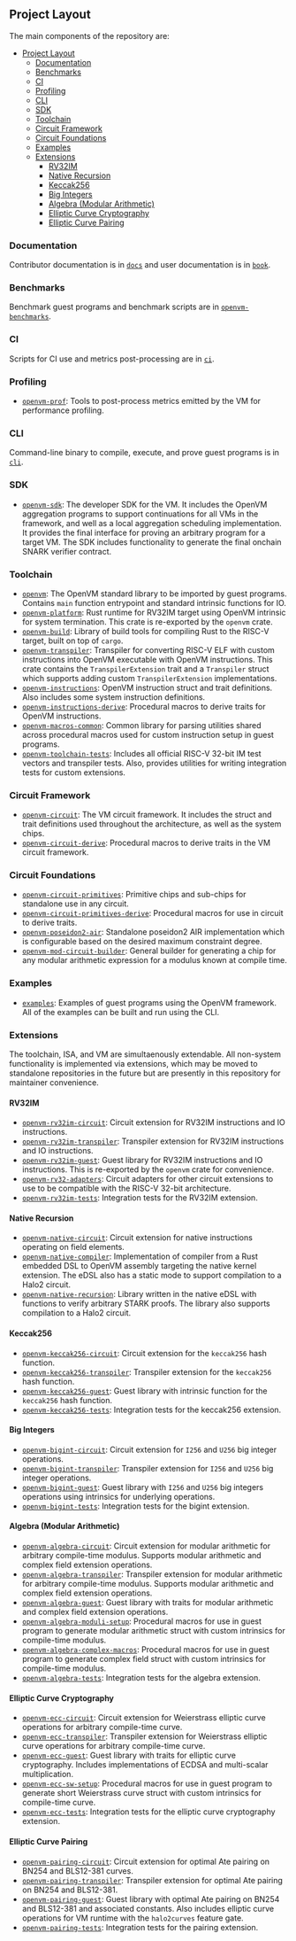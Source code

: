 ## Project Layout

The main components of the repository are:

- [Project Layout](#project-layout)
  - [Documentation](#documentation)
  - [Benchmarks](#benchmarks)
  - [CI](#ci)
  - [Profiling](#profiling)
  - [CLI](#cli)
  - [SDK](#sdk)
  - [Toolchain](#toolchain)
  - [Circuit Framework](#circuit-framework)
  - [Circuit Foundations](#circuit-foundations)
  - [Examples](#examples)
  - [Extensions](#extensions)
    - [RV32IM](#rv32im)
    - [Native Recursion](#native-recursion)
    - [Keccak256](#keccak256)
    - [Big Integers](#big-integers)
    - [Algebra (Modular Arithmetic)](#algebra-modular-arithmetic)
    - [Elliptic Curve Cryptography](#elliptic-curve-cryptography)
    - [Elliptic Curve Pairing](#elliptic-curve-pairing)

### Documentation

Contributor documentation is in [`docs`](../../docs) and user documentation is in [`book`](../../book).

### Benchmarks

Benchmark guest programs and benchmark scripts are in [`openvm-benchmarks`](../../benchmarks).

### CI

Scripts for CI use and metrics post-processing are in [`ci`](../../ci).

### Profiling

- [`openvm-prof`](../../crates/prof): Tools to post-process metrics emitted by the VM for performance profiling.

### CLI

Command-line binary to compile, execute, and prove guest programs is in [`cli`](../../crates/cli).

### SDK

- [`openvm-sdk`](../../crates/sdk): The developer SDK for the VM. It includes the OpenVM aggregation programs to support continuations for all VMs in the framework, and well as a local aggregation scheduling implementation. It provides the final interface for proving an arbitrary program for a target VM. The SDK includes functionality to generate the final onchain SNARK verifier contract.

### Toolchain

- [`openvm`](../../crates/toolchain/openvm): The OpenVM standard library to be imported by guest programs. Contains `main` function entrypoint and standard intrinsic functions for IO.
- [`openvm-platform`](../../crates/toolchain/platform): Rust runtime for RV32IM target using OpenVM intrinsic for system termination. This crate is re-exported by the `openvm` crate.
- [`openvm-build`](../../crates/toolchain/build): Library of build tools for compiling Rust to the RISC-V target, built on top of `cargo`.
- [`openvm-transpiler`](../../crates/toolchain/transpiler): Transpiler for converting RISC-V ELF with custom instructions into OpenVM executable with OpenVM instructions. This crate contains the `TranspilerExtension` trait and a `Transpiler` struct which supports adding custom `TranspilerExtension` implementations.
- [`openvm-instructions`](../../crates/toolchain/instructions): OpenVM instruction struct and trait definitions. Also includes some system instruction definitions.
- [`openvm-instructions-derive`](../../crates/toolchain/instructions/derive): Procedural macros to derive traits for OpenVM instructions.
- [`openvm-macros-common`](../../crates/toolchain/macros): Common library for parsing utilities shared across procedural macros used for custom instruction setup in guest programs.
- [`openvm-toolchain-tests`](../../crates/toolchain/tests): Includes all official RISC-V 32-bit IM test vectors and transpiler tests. Also, provides utilities for writing integration tests for custom extensions.

### Circuit Framework

- [`openvm-circuit`](../../crates/vm): The VM circuit framework. It includes the struct and trait definitions used throughout the architecture, as well as the system chips.
- [`openvm-circuit-derive`](../../crates/vm/derive): Procedural macros to derive traits in the VM circuit framework.

### Circuit Foundations

- [`openvm-circuit-primitives`](../../crates/circuits/primitives): Primitive chips and sub-chips for standalone use in any circuit.
- [`openvm-circuit-primitives-derive`](../../crates/circuits/primitives/derive): Procedural macros for use in circuit to derive traits.
- [`openvm-poseidon2-air`](../../crates/circuits/poseidon2-air): Standalone poseidon2 AIR implementation which is configurable based on the desired maximum constraint degree.
- [`openvm-mod-circuit-builder`](../../crates/circuits/mod-builder): General builder for generating a chip for any modular arithmetic expression for a modulus known at compile time.

### Examples

- [`examples`](../../examples): Examples of guest programs using the OpenVM framework. All of the examples can be built and run using the CLI.

### Extensions

The toolchain, ISA, and VM are simultaenously extendable. All non-system functionality is implemented via extensions, which may be moved to standalone repositories in the future but are presently in this repository for maintainer convenience.

#### RV32IM

- [`openvm-rv32im-circuit`](../../extensions/rv32im/circuit): Circuit extension for RV32IM instructions and IO instructions.
- [`openvm-rv32im-transpiler`](../../extensions/rv32im/transpiler): Transpiler extension for RV32IM instructions and IO instructions.
- [`openvm-rv32im-guest`](../../extensions/rv32im/guest): Guest library for RV32IM instructions and IO instructions. This is re-exported by the `openvm` crate for convenience.
- [`openvm-rv32-adapters`](../../extensions/rv32-adapters): Circuit adapters for other circuit extensions to use to be compatible with the RISC-V 32-bit architecture.
- [`openvm-rv32im-tests`](../../extensions/rv32im/tests): Integration tests for the RV32IM extension.

#### Native Recursion

- [`openvm-native-circuit`](../../extensions/native/circuit/): Circuit extension for native instructions operating on field elements.
- [`openvm-native-compiler`](../../extensions/native/compiler/): Implementation of compiler from a Rust embedded DSL to OpenVM assembly targeting the native kernel extension. The eDSL also has a static mode to support compilation to a Halo2 circuit.
- [`openvm-native-recursion`](../../extensions/native/recursion): Library written in the native eDSL with functions to verify arbitrary STARK proofs. The library also supports compilation to a Halo2 circuit.

#### Keccak256

- [`openvm-keccak256-circuit`](../../extensions/keccak256/circuit): Circuit extension for the `keccak256` hash function.
- [`openvm-keccak256-transpiler`](../../extensions/keccak256/transpiler): Transpiler extension for the `keccak256` hash function.
- [`openvm-keccak256-guest`](../../extensions/keccak256/guest): Guest library with intrinsic function for the `keccak256` hash function.
- [`openvm-keccak256-tests`](../../extensions/keccak256/tests): Integration tests for the keccak256 extension.

#### Big Integers

- [`openvm-bigint-circuit`](../../extensions/bigint/circuit): Circuit extension for `I256` and `U256` big integer operations.
- [`openvm-bigint-transpiler`](../../extensions/bigint/transpiler): Transpiler extension for `I256` and `U256` big integer operations.
- [`openvm-bigint-guest`](../../extensions/bigint/guest): Guest library with `I256` and `U256` big integers operations using intrinsics for underlying operations.
- [`openvm-bigint-tests`](../../extensions/bigint/tests): Integration tests for the bigint extension.

#### Algebra (Modular Arithmetic)

- [`openvm-algebra-circuit`](../../extensions/algebra/circuit): Circuit extension for modular arithmetic for arbitrary compile-time modulus. Supports modular arithmetic and complex field extension operations.
- [`openvm-algebra-transpiler`](../../extensions/algebra/transpiler): Transpiler extension for modular arithmetic for arbitrary compile-time modulus. Supports modular arithmetic and complex field extension operations.
- [`openvm-algebra-guest`](../../extensions/algebra/guest): Guest library with traits for modular arithmetic and complex field extension operations.
- [`openvm-algebra-moduli-setup`](../../extensions/algebra/moduli-setup): Procedural macros for use in guest program to generate modular arithmetic struct with custom intrinsics for compile-time modulus.
- [`openvm-algebra-complex-macros`](../../extensions/algebra/guest/src/field/complex-macros): Procedural macros for use in guest program to generate complex field struct with custom intrinsics for compile-time modulus.
- [`openvm-algebra-tests`](../../extensions/algebra/tests): Integration tests for the algebra extension.

#### Elliptic Curve Cryptography

- [`openvm-ecc-circuit`](../../extensions/ecc/circuit): Circuit extension for Weierstrass elliptic curve operations for arbitrary compile-time curve.
- [`openvm-ecc-transpiler`](../../extensions/ecc/transpiler): Transpiler extension for Weierstrass elliptic curve operations for arbitrary compile-time curve.
- [`openvm-ecc-guest`](../../extensions/ecc/guest): Guest library with traits for elliptic curve cryptography. Includes implementations of ECDSA and multi-scalar multiplication.
- [`openvm-ecc-sw-setup`](../../extensions/ecc/sw-setup): Procedural macros for use in guest program to generate short Weierstrass curve struct with custom intrinsics for compile-time curve.
- [`openvm-ecc-tests`](../../extensions/ecc/tests): Integration tests for the elliptic curve cryptography extension.

#### Elliptic Curve Pairing

- [`openvm-pairing-circuit`](../../extensions/pairing/circuit): Circuit extension for optimal Ate pairing on BN254 and BLS12-381 curves.
- [`openvm-pairing-transpiler`](../../extensions/pairing/transpiler): Transpiler extension for optimal Ate pairing on BN254 and BLS12-381.
- [`openvm-pairing-guest`](../../extensions/pairing/guest): Guest library with optimal Ate pairing on BN254 and BLS12-381 and associated constants. Also includes elliptic curve operations for VM runtime with the `halo2curves` feature gate.
- [`openvm-pairing-tests`](../../extensions/pairing/tests): Integration tests for the pairing extension.
